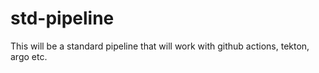 # std-pipeline
This will be a standard pipeline that will work with github actions, tekton, argo etc.
